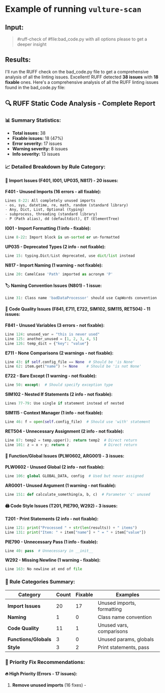 # Example of running `vulture-scan`

## Input:

> #ruff-check of #file:bad_code.py with all options please to get a deeper insight

## Results:

I'll run the RUFF check on the bad_code.py file to get a comprehensive analysis of all the linting issues. Excellent! RUFF detected **38 issues** with **18 fixable** ones. Here's a comprehensive analysis of all the RUFF linting issues found in the bad_code.py file:

## 🔍 RUFF Static Code Analysis - Complete Report

### **📊 Summary Statistics:**

- **Total issues:** 38
- **Fixable issues:** 18 (47%)
- **Error severity:** 17 issues
- **Warning severity:** 8 issues
- **Info severity:** 13 issues

### **📈 Detailed Breakdown by Rule Category:**

#### **🚫 Import Issues (F401, I001, UP035, N817) - 20 issues:**

**F401 - Unused Imports (16 errors - all fixable):**

```python
Lines 8-22: All completely unused imports
- os, sys, datetime, re, math, random (standard library)
- Any, Dict, List, Optional (typing)
- subprocess, threading (standard library)
- P (Path alias), dd (defaultdict), ET (ElementTree)
```

**I001 - Import Formatting (1 info - fixable):**

```python
Line 8-22: Import block is un-sorted or un-formatted
```

**UP035 - Deprecated Types (2 info - not fixable):**

```python
Line 15: typing.Dict/List deprecated, use dict/list instead
```

**N817 - Import Naming (1 warning - not fixable):**

```python
Line 20: CamelCase 'Path' imported as acronym 'P'
```

#### **🏷️ Naming Convention Issues (N801) - 1 issue:**

```python
Line 31: Class name 'badDataProcessor' should use CapWords convention
```

#### **🔧 Code Quality Issues (F841, E711, E722, SIM102, SIM115, RET504) - 11 issues:**

**F841 - Unused Variables (3 errors - not fixable):**

```python
Line 124: unused_var = "this is never used"
Line 125: another_unused = [1, 2, 3, 4, 5]
Line 126: temp_dict = {"key": "value"}
```

**E711 - None Comparisons (2 warnings - not fixable):**

```python
Line 43: if self.config_file == None  # Should be 'is None'
Line 62: item.get("name") != None    # Should be 'is not None'
```

**E722 - Bare Except (1 warning - not fixable):**

```python
Line 50: except:  # Should specify exception type
```

**SIM102 - Nested If Statements (2 info - not fixable):**

```python
Lines 77-79: Use single if statement instead of nested
```

**SIM115 - Context Manager (1 info - not fixable):**

```python
Line 46: f = open(self.config_file)  # Should use 'with' statement
```

**RET504 - Unnecessary Assignment (2 info - not fixable):**

```python
Line 87: temp2 = temp.upper(); return temp2  # Direct return
Line 101: z = x + y; return z                # Direct return
```

#### **🔄 Function/Global Issues (PLW0602, ARG001) - 3 issues:**

**PLW0602 - Unused Global (2 info - not fixable):**

```python
Line 106: global GLOBAL_DATA, config  # Used but never assigned
```

**ARG001 - Unused Argument (1 warning - not fixable):**

```python
Line 151: def calculate_something(a, b, c)  # Parameter 'c' unused
```

#### **🖨️ Code Style Issues (T201, PIE790, W292) - 3 issues:**

**T201 - Print Statements (2 info - not fixable):**

```python
Line 121: print("Processed " + str(len(results)) + " items")
Line 131: print("Item: " + item["name"] + " = " + item["value"])
```

**PIE790 - Unnecessary Pass (1 info - fixable):**

```python
Line 40: pass  # Unnecessary in __init__
```

**W292 - Missing Newline (1 warning - fixable):**

```python
Line 163: No newline at end of file
```

### **🎯 Rule Categories Summary:**

| **Category**          | **Count** | **Fixable** | **Examples**               |
| --------------------- | --------- | ----------- | -------------------------- |
| **Import Issues**     | 20        | 17          | Unused imports, formatting |
| **Naming**            | 1         | 0           | Class name convention      |
| **Code Quality**      | 11        | 1           | Unused vars, comparisons   |
| **Functions/Globals** | 3         | 0           | Unused params, globals     |
| **Style**             | 3         | 2           | Print statements, pass     |

### **🚀 Priority Fix Recommendations:**

#### **🔥 High Priority (Errors - 17 issues):**

1. **Remove unused imports** (16 fixes) -
